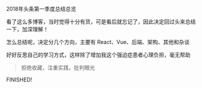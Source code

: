 2018年头条第一季度总结总览

看了这么多博客，当时觉得十分有货，可是看后就忘记了，因此决定回过头来总结一下，加深理解！

怎么总结呢，决定分几个方向，主要有 React、Vue、后端、架构、其他和杂谈

好好反思自己的学习方式，这样除了增加我这个强迫症患者心理负担，毫无帮助

> 拒绝收藏，注重实践，批判眼光

FINISHED!